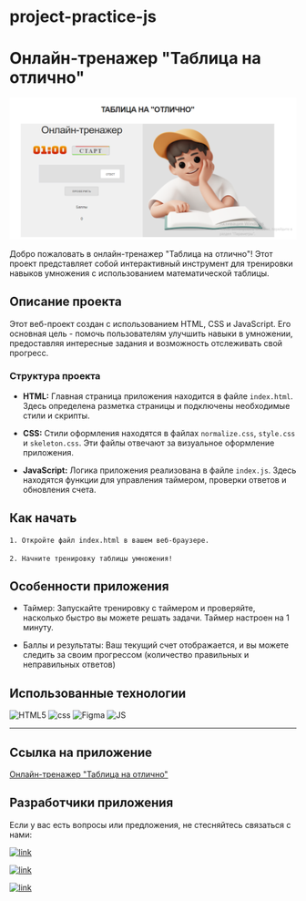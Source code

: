 # project-practice-js
# Онлайн-тренажер "Таблица на отлично"

![Screen](/assets/images/screen.png)

Добро пожаловать в онлайн-тренажер "Таблица на отлично"! Этот проект представляет собой интерактивный инструмент для тренировки навыков умножения с использованием математической таблицы.

## Описание проекта

Этот веб-проект создан с использованием HTML, CSS и JavaScript. Его основная цель - помочь пользователям улучшить навыки в умножении, предоставляя интересные задания и возможность отслеживать свой прогресс.

### Структура проекта

- **HTML:** Главная страница приложения находится в файле `index.html`. Здесь определена разметка страницы и подключены необходимые стили и скрипты.

- **CSS:** Стили оформления находятся в файлах `normalize.css`, `style.css` и `skeleton.css`. Эти файлы отвечают за визуальное оформление приложения.

- **JavaScript:** Логика приложения реализована в файле `index.js`. Здесь находятся функции для управления таймером, проверки ответов и обновления счета.

## Как начать

    1. Откройте файл index.html в вашем веб-браузере.

    2. Начните тренировку таблицы умножения!

## Особенности приложения
* Таймер: Запускайте тренировку с таймером и проверяйте, насколько быстро вы можете решать задачи. Таймер настроен на 1 минуту.


* Баллы и результаты: Ваш текущий счет отображается, и вы можете следить за своим прогрессом (количество правильных и неправильных ответов)


## Использованные технологии

![HTML5](https://img.shields.io/badge/html5-%23E34F26.svg?style=for-the-badge&logo=html5&logoColor=white) ![css](https://img.shields.io/badge/CSS3-1572B6?style=for-the-badge&logo=css3&logoColor=white)  ![Figma](https://img.shields.io/badge/figma-%23F24E1E.svg?style=for-the-badge&logo=figma&logoColor=white) ![JS](https://img.shields.io/badge/js-%23H54Y4E.svg?style=for-the-badge&logo=js&logoColor=white)

---
## Ссылка на приложение 
[Онлайн-тренажер "Таблица на отлично"](https://github.com/SerovaKaterina/project-practice-js)

## Разработчики приложения
Если у вас есть вопросы или предложения, не стесняйтесь связаться с нами: 

[![link](https://img.shields.io/badge/-Катерина-pink?style=for-the-badge&logo=github&logoColor=white)](https://github.com/SerovaKaterina)

[![link](https://img.shields.io/badge/-Орынбике-lightblue?style=for-the-badge&logo=github&logoColor=white)](https://github.com/Orynbike)

 [![link](https://img.shields.io/badge/-Ирина-yellow?style=for-the-badge&logo=github&logoColor=white)](https://github.com/lrina7)

